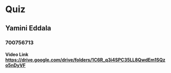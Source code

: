 # Quiz
## Yamini Eddala
### 700756713
####  Video Link https://drive.google.com/drive/folders/1C6R_q3i4SPC35LL8QwdEm1SQzo5nDyVF
